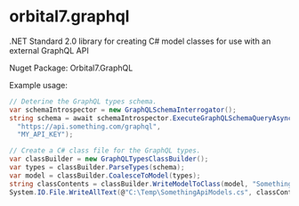 # orbital7.graphql
.NET Standard 2.0 library for creating C# model classes for use with an external GraphQL API

Nuget Package: Orbital7.GraphQL

Example usage:

```c#
// Deterine the GraphQL types schema.
var schemaIntrospector = new GraphQLSchemaInterrogator();
string schema = await schemaIntrospector.ExecuteGraphQLSchemaQueryAsync(
  "https://api.something.com/graphql",
  "MY_API_KEY");

// Create a C# class file for the GraphQL types.
var classBuilder = new GraphQLTypesClassBuilder();
var types = classBuilder.ParseTypes(schema);
var model = classBuilder.CoalesceToModel(types);
string classContents = classBuilder.WriteModelToClass(model, "Something.Api.Models");
System.IO.File.WriteAllText(@"C:\Temp\SomethingApiModels.cs", classContents);
```
